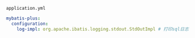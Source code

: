 `application.yml`

```yaml
mybatis-plus:
  configuration:
    log-impl: org.apache.ibatis.logging.stdout.StdOutImpl # 打印sql日志
```

